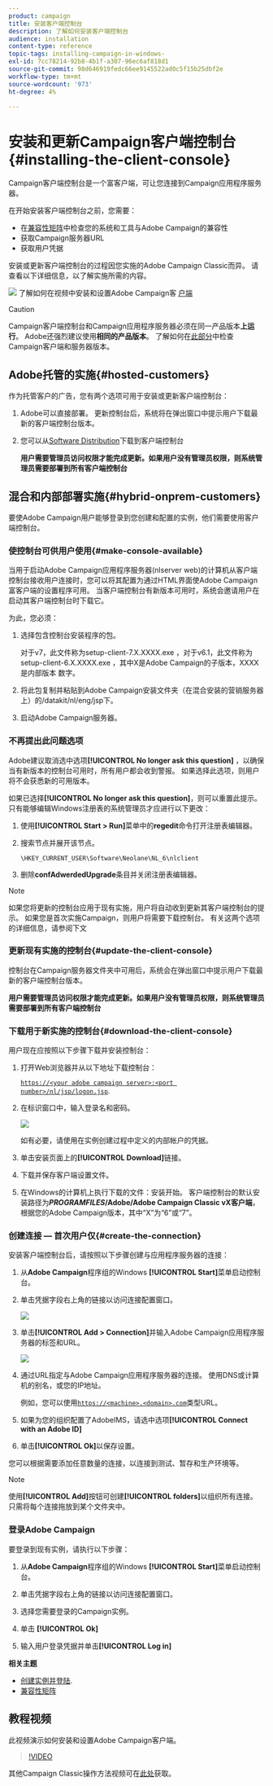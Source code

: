```yaml
---
product: campaign
title: 安装客户端控制台
description: 了解如何安装客户端控制台
audience: installation
content-type: reference
topic-tags: installing-campaign-in-windows-
exl-id: 7cc78214-92b8-4b1f-a307-96ec6af818d1
source-git-commit: 98d646919fedc66ee9145522ad0c5f15b25dbf2e
workflow-type: tm+mt
source-wordcount: '973'
ht-degree: 4%

---
```


# 安装和更新Campaign客户端控制台{#installing-the-client-console}

Campaign客户端控制台是一个富客户端，可让您连接到Campaign应用程序服务器。

在开始安装客户端控制台之前，您需要：

* 在[兼容性矩阵](../../rn/using/compatibility-matrix.md#ClientConsoleoperatingsystems)中检查您的系统和工具与Adobe Campaign的兼容性
* 获取Campaign服务器URL
* 获取用户凭据

安装或更新客户端控制台的过程因您实施的Adobe Campaign Classic而异。
请查看以下详细信息，以了解实施所需的内容。

![](assets/do-not-localize/how-to-video.png) 了解如何在视频中安装和设置Adobe Campaign客 [户端](#video)

>[!CAUTION]
>
>Campaign客户端控制台和Campaign应用程序服务器必须在同一产品版本&#x200B;**上运行**。 Adobe还强烈建议使用&#x200B;**相同的产品版本**。 了解如何在[此部分](../../platform/using/launching-adobe-campaign.md#getting-your-campaign-version)中检查Campaign客户端和服务器版本。

## Adobe托管的实施{#hosted-customers}

作为托管客户的广告，您有两个选项可用于安装或更新客户端控制台：

1. Adobe可以直接部署。 更新控制台后，系统将在弹出窗口中提示用户下载最新的客户端控制台版本。

1. 您可以从[Software Distribution](https://experience.adobe.com/#/downloads/content/software-distribution/en/campaign.html)下载到客户端控制台

   **用户需要管理员访问权限才能完成更新。如果用户没有管理员权限，则系统管理员需要部署到所有客户端控制台**

## 混合和内部部署实施{#hybrid-onprem-customers}

要使Adobe Campaign用户能够登录到您创建和配置的实例，他们需要使用客户端控制台。

### 使控制台可供用户使用{#make-console-available}

当用于启动Adobe Campaign应用程序服务器(nlserver web)的计算机从客户端控制台接收用户连接时，您可以将其配置为通过HTML界面使Adobe Campaign富客户端的设置程序可用。 当客户端控制台有新版本可用时，系统会邀请用户在启动其客户端控制台时下载它。

为此，您必须：

1. 选择包含控制台安装程序的包。

   对于v7，此文件称为setup-client-7.X.XXXX.exe ，对于v6.1，此文件称为setup-client-6.X.XXXX.exe ，其中X是Adobe Campaign的子版本，XXXX是内部版本   数字。

1. 将此包复制并粘贴到Adobe Campaign安装文件夹（在混合安装的营销服务器上）的/datakit/nl/eng/jsp下。

1. 启动Adobe Campaign服务器。


### 不再提出此问题选项

Adobe建议取消选中选项&#x200B;**[!UICONTROL No longer ask this question]** ，以确保当有新版本的控制台可用时，所有用户都会收到警报。  如果选择此选项，则用户将不会获悉新的可用版本。

如果已选择&#x200B;**[!UICONTROL No longer ask this question]**，则可以重置此提示。 只有能够编辑Windows注册表的系统管理员才应进行以下更改：

1. 使用&#x200B;**[!UICONTROL Start > Run]**&#x200B;菜单中的&#x200B;**regedit**&#x200B;命令打开注册表编辑器。

1. 搜索节点并展开该节点。

   ```
   \HKEY_CURRENT_USER\Software\Neolane\NL_6\nlclient
   ```

1. 删除&#x200B;**confAdwerdedUpgrade**&#x200B;条目并关闭注册表编辑器。

>[!NOTE]
>
>如果您将更新的控制台应用于现有实施，用户将自动收到更新其客户端控制台的提示。 如果您是首次实施Campaign，则用户将需要下载控制台。 有关这两个选项的详细信息，请参阅下文

### 更新现有实施的控制台{#update-the-client-console}

控制台在Campaign服务器文件夹中可用后，系统会在弹出窗口中提示用户下载最新的客户端控制台版本。

**用户需要管理员访问权限才能完成更新。如果用户没有管理员权限，则系统管理员需要部署到所有客户端控制台**


### 下载用于新实施的控制台{#download-the-client-console}

用户现在应按照以下步骤下载并安装控制台：

1. 打开Web浏览器并从以下地址下载控制台：

   [`https://<your adobe campaign server>:<port number>/nl/jsp/logon.jsp`](https://myserver.adobe.com/nl/jsp/logon.jsp).

1. 在标识窗口中，输入登录名和密码。

   ![](assets/s_ncs_install_setup_download01.png)

   如有必要，请使用在实例创建过程中定义的内部帐户的凭据。

1. 单击安装页面上的&#x200B;**[!UICONTROL Download]**&#x200B;链接。
1. 下载并保存客户端设置文件。
1. 在Windows的计算机上执行下载的文件：安装开始。 客户端控制台的默认安装路径为&#x200B;**$PROGRAMFILES$/Adobe/Adobe Campaign Classic vX客户端**，根据您的Adobe Campaign版本，其中“X”为“6”或“7”。

### 创建连接 — 首次用户仅{#create-the-connection}

安装客户端控制台后，请按照以下步骤创建与应用程序服务器的连接：

1. 从&#x200B;**Adobe Campaign**&#x200B;程序组的Windows **[!UICONTROL Start]**&#x200B;菜单启动控制台。

1. 单击凭据字段右上角的链接以访问连接配置窗口。

   ![](assets/s_ncs_install_define_connection_01.png)

1. 单击&#x200B;**[!UICONTROL Add > Connection]**&#x200B;并输入Adobe Campaign应用程序服务器的标签和URL。

   ![](assets/s_ncs_install_define_connection_02.png)

1. 通过URL指定与Adobe Campaign应用程序服务器的连接。 使用DNS或计算机的别名，或您的IP地址。

   例如，您可以使用[`https://<machine>.<domain>.com`](https://myserver.adobe.com)类型URL。

1. 如果为您的组织配置了AdobeIMS，请选中选项&#x200B;**[!UICONTROL Connect with an Adobe ID]**

1. 单击&#x200B;**[!UICONTROL Ok]**&#x200B;以保存设置。

您可以根据需要添加任意数量的连接，以连接到测试、暂存和生产环境等。

>[!NOTE]
>
>使用&#x200B;**[!UICONTROL Add]**&#x200B;按钮可创建&#x200B;**[!UICONTROL folders]**&#x200B;以组织所有连接。 只需将每个连接拖放到某个文件夹中。

### 登录Adobe Campaign

要登录到现有实例，请执行以下步骤：

1. 从&#x200B;**Adobe Campaign**&#x200B;程序组的Windows **[!UICONTROL Start]**&#x200B;菜单启动控制台。

1. 单击凭据字段右上角的链接以访问连接配置窗口。

1. 选择您需要登录的Campaign实例。

1. 单击 **[!UICONTROL Ok]**

1. 输入用户登录凭据并单击&#x200B;**[!UICONTROL Log in]**


**相关主题**

* [创建实例并登陆](../../installation/using/creating-an-instance-and-logging-on.md).
* [兼容性矩阵](https://helpx.adobe.com/cn/campaign/kb/compatibility-matrix.html)

## 教程视频

此视频演示如何安装和设置Adobe Campaign客户端。

>[!VIDEO](https://video.tv.adobe.com/v/35124?quality=12)

其他Campaign Classic操作方法视频可在[此处](https://experienceleague.adobe.com/docs/campaign-classic-learn/tutorials/overview.html?lang=zh-Hans)获取。
